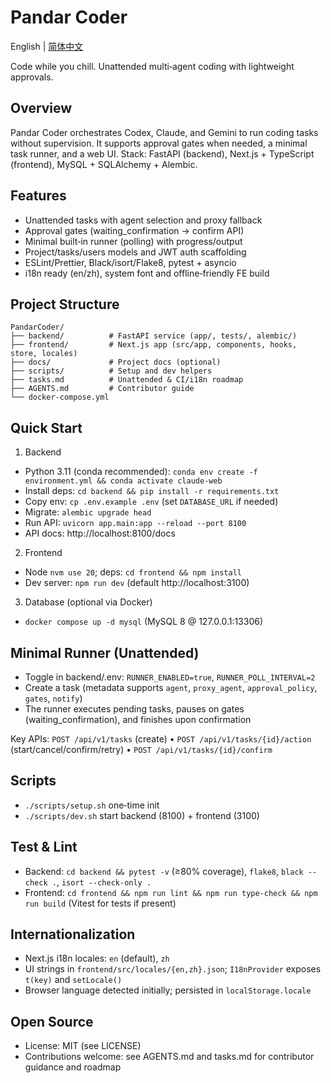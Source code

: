 # Pandar Coder

English | [简体中文](README.zh-CN.md)

Code while you chill. Unattended multi‑agent coding with lightweight approvals.

## Overview

Pandar Coder orchestrates Codex, Claude, and Gemini to run coding tasks without supervision. It supports approval gates when needed, a minimal task runner, and a web UI. Stack: FastAPI (backend), Next.js + TypeScript (frontend), MySQL + SQLAlchemy + Alembic.

## Features

- Unattended tasks with agent selection and proxy fallback
- Approval gates (waiting_confirmation → confirm API)
- Minimal built‑in runner (polling) with progress/output
- Project/tasks/users models and JWT auth scaffolding
- ESLint/Prettier, Black/isort/Flake8, pytest + asyncio
- i18n ready (en/zh), system font and offline‑friendly FE build

## Project Structure

```
PandarCoder/
├── backend/          # FastAPI service (app/, tests/, alembic/)
├── frontend/         # Next.js app (src/app, components, hooks, store, locales)
├── docs/             # Project docs (optional)
├── scripts/          # Setup and dev helpers
├── tasks.md          # Unattended & CI/i18n roadmap
├── AGENTS.md         # Contributor guide
└── docker-compose.yml
```

## Quick Start

1) Backend
- Python 3.11 (conda recommended): `conda env create -f environment.yml && conda activate claude-web`
- Install deps: `cd backend && pip install -r requirements.txt`
- Copy env: `cp .env.example .env` (set `DATABASE_URL` if needed)
- Migrate: `alembic upgrade head`
- Run API: `uvicorn app.main:app --reload --port 8100`
- API docs: http://localhost:8100/docs

2) Frontend
- Node `nvm use 20`; deps: `cd frontend && npm install`
- Dev server: `npm run dev` (default http://localhost:3100)

3) Database (optional via Docker)
- `docker compose up -d mysql` (MySQL 8 @ 127.0.0.1:13306)

## Minimal Runner (Unattended)

- Toggle in backend/.env: `RUNNER_ENABLED=true`, `RUNNER_POLL_INTERVAL=2`
- Create a task (metadata supports `agent`, `proxy_agent`, `approval_policy`, `gates`, `notify`)
- The runner executes pending tasks, pauses on gates (waiting_confirmation), and finishes upon confirmation

Key APIs: `POST /api/v1/tasks` (create) • `POST /api/v1/tasks/{id}/action` (start/cancel/confirm/retry) • `POST /api/v1/tasks/{id}/confirm`

## Scripts

- `./scripts/setup.sh` one‑time init
- `./scripts/dev.sh` start backend (8100) + frontend (3100)

## Test & Lint

- Backend: `cd backend && pytest -v` (≥80% coverage), `flake8`, `black --check .`, `isort --check-only .`
- Frontend: `cd frontend && npm run lint && npm run type-check && npm run build` (Vitest for tests if present)

## Internationalization

- Next.js i18n locales: `en` (default), `zh`
- UI strings in `frontend/src/locales/{en,zh}.json`; `I18nProvider` exposes `t(key)` and `setLocale()`
- Browser language detected initially; persisted in `localStorage.locale`

## Open Source

- License: MIT (see LICENSE)
- Contributions welcome: see AGENTS.md and tasks.md for contributor guidance and roadmap
